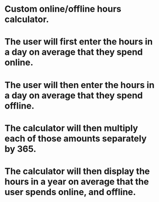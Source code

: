 # Custom online/offline hours calculator.

# The user will first enter the hours in a day on average that they spend online.

# The user will then enter the hours in a day on average that they spend offline.

# The calculator will then multiply each of those amounts separately by 365.

# The calculator will then display the hours in a year on average that the user spends online, and offline.